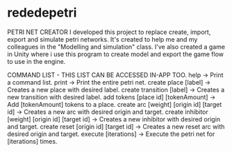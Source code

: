 # rededepetri

PETRI NET CREATOR
I developed this project to replace create, import, export and simulate petri networks.
It's created to help me and my colleagues in the "Modelling and simulation" class.
I've also created a game in Unity where i use this program to create model and export the game flow to use in the engine.

COMMAND LIST - THIS LIST CAN BE ACCESSED IN-APP TOO.
	help -> Print a command list.
	print -> Print the entire petri net.
	create place [label] -> Creates a new place with desired label.
	create transition [label] -> Creates a new transition with desired label.
	add tokens [place id] [tokenAmount] -> Add [tokenAmount] tokens to a place.
	create arc [weight] [origin id] [target id] -> Creates a new arc with desired origin and target.
	create inhibitor [weight] [origin id] [target id] -> Creates a new inhibitor with desired origin and target.
	create reset [origin id] [target id] -> Creates a new reset arc with desired origin and target.
	execute [iterations] -> Execute the petri net for [iterations] times.
